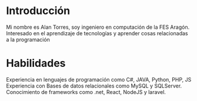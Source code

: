 # Introducción
Mi nombre es Alan Torres, soy ingeniero en computación de la FES Aragón.
Interesado en el aprendizaje de tecnologías y aprender cosas relacionadas a la programación
# Habilidades
Experiencia en lenguajes de programación como C#, JAVA, Python, PHP, JS
Experiencia con Bases de datos relacionales como MySQL y SQLServer.
Conocimiento de frameworks como .net, React, NodeJS y laravel.

